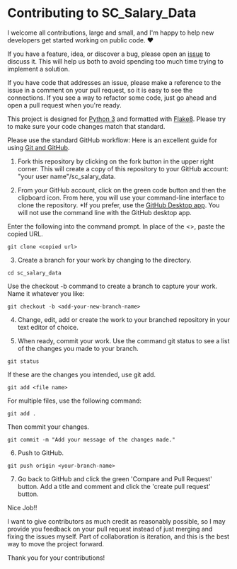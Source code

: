 # Contributing to SC_Salary_Data

I welcome all contributions, large and small, and I'm happy to help new developers get started working on public code. :heart:

If you have a feature, idea, or discover a bug, please open an [issue]( https://github.com/acrosman/sc_salary_data/issues/new) to discuss it. This will help us both to avoid spending too much time trying to implement a solution.

If you have code that addresses an issue, please make a reference to the issue in a comment on your pull request, so it is easy to see the connections. If you see a way to refactor some code, just go ahead and open a pull request when you're ready.

This project is designed for [Python 3](https://docs.python.org/3.0/) and formatted with [Flake8](https://flake8.pycqa.org/en/latest/). Please try to make sure your code changes match that standard.

Please use the standard GitHub workflow:
Here is an excellent guide for using [Git and GitHub](https://training.github.com/downloads/github-git-cheat-sheet/).

1. Fork this repository by clicking on the fork button in the upper right corner. This will create a copy of this repository to your GitHub account: "your user name"/sc_salary_data.

2. From your GitHub account, click on the green code button and then the clipboard icon. From here, you will use your command-line interface to clone the repository.
    *If you prefer, use the [GitHub Desktop app](https://desktop.github.com/). You will not use the command line with the GitHub desktop app.

Enter the following into the command prompt. In place of the <>, paste the copied URL.
```
git clone <copied url>
```

3. Create a branch for your work by changing to the directory.
```
cd sc_salary_data
```
Use the checkout -b command to create a branch to capture your work. Name it whatever you like:
```
git checkout -b <add-your-new-branch-name>
```

4. Change, edit, add or create the work to your branched repository in your text editor of choice.

5. When ready, commit your work. Use the command git status to see a list of the changes you made to your branch.
```
git status
```
If these are the changes you intended, use git add.
```
git add <file name>
```
For multiple files, use the following command:
```
git add .
```
Then commit your changes.
```
git commit -m "Add your message of the changes made."
```

6. Push to GitHub.
```
git push origin <your-branch-name>
```

7. Go back to GitHub and click the green 'Compare and Pull Request' button. Add a title and comment and click the 'create pull request' button.

Nice Job!!

I want to give contributors as much credit as reasonably possible, so I may provide you feedback on your pull request instead of just merging and fixing the issues myself. Part of collaboration is iteration, and this is the best way to move the project forward. 

Thank you for your contributions!
